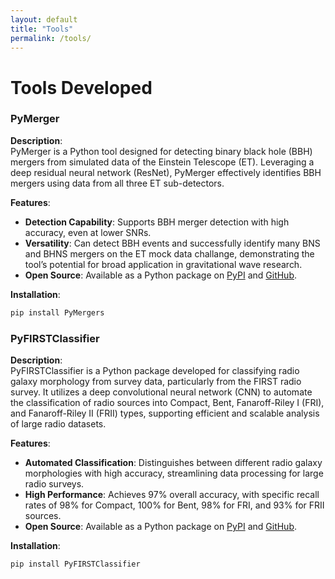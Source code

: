 ```yaml
---
layout: default
title: "Tools"
permalink: /tools/
---
```


# Tools Developed

### PyMerger
**Description**:  
PyMerger is a Python tool designed for detecting binary black hole (BBH) mergers from simulated data of the Einstein Telescope (ET). Leveraging a deep residual neural network (ResNet), PyMerger effectively identifies BBH mergers using data from all three ET sub-detectors.

**Features**:
- **Detection Capability**: Supports BBH merger detection with high accuracy, even at lower SNRs.
- **Versatility**: Can detect BBH events and successfully identify many BNS and BHNS mergers on the ET mock data challange, demonstrating the tool’s potential for broad application in gravitational wave research.
- **Open Source**: Available as a Python package on [PyPI](https://pypi.org/project/PyMergers/) and [GitHub](https://github.com/wathela/PyMerger).

**Installation**:
```bash
pip install PyMergers
```


### PyFIRSTClassifier
**Description**:  
PyFIRSTClassifier is a Python package developed for classifying radio galaxy morphology from survey data, particularly from the FIRST radio survey. It utilizes a deep convolutional neural network (CNN) to automate the classification of radio sources into Compact, Bent, Fanaroff-Riley I (FRI), and Fanaroff-Riley II (FRII) types, supporting efficient and scalable analysis of large radio datasets.

**Features**:
- **Automated Classification**: Distinguishes between different radio galaxy morphologies with high accuracy, streamlining data processing for large radio surveys.
- **High Performance**: Achieves 97% overall accuracy, with specific recall rates of 98% for Compact, 100% for Bent, 98% for FRI, and 93% for FRII sources.
- **Open Source**: Available as a Python package on [PyPI](https://pypi.org/project/PyFIRSTClassifier/) and [GitHub](https://github.com/wathela/FIRST-CLASSIFIER).

**Installation**:
```bash
pip install PyFIRSTClassifier
```
